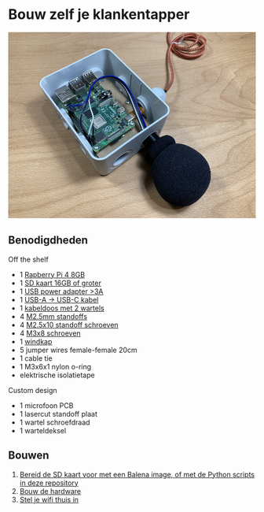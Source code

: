 # Bouw zelf je klankentapper

![device](/documentation/imgs/hardware_windkap.png)

## Benodigdheden

Off the shelf

* 1 [Rapberry Pi 4 8GB](https://www.mouser.be/ProductDetail/Raspberry-Pi/RPI4-MODBP-4GB-BULK)
* 1 [SD kaart 16GB of groter](https://www.alternate.be/SanDisk/Extreme-microSDHC-32-GB-geheugenkaart/html/product/1363777)
* 1 [USB power adapter >3A](https://www.kabelshop.nl/Goobay-USB-A-naar-USB-C-kabel-1-5-meter-USB-3-0-100-koper-Haaks-Zwart-66502-i20735-t287530.html)
* 1 [USB-A -> USB-C kabel](https://www.action.com/nl-nl/p/sologic-datakabel-usb-c-3/)
* 1 [kabeldoos met 2 wartels](https://www.elektroshop.nl/attema-kabeldoos-ak2-ip65-3-wartels-cable-mate-2290-nl.html)
* 4 [M2.5mm standoffs](https://be.farnell.com/ettinger/05-12-103/spacer-m2-5x10-ni/dp/1466834)
* 4 [M2.5x10 standoff schroeven](https://be.farnell.com/ettinger/01-51-221/screw-pan-head-torx-steel-m2-5/dp/2494520)
* 4 [M3x8 schroeven](https://be.farnell.com/ettinger/01-17-339/screw-pan-head-phillips-ss-a4/dp/2494517)
* 1 [windkap](https://www.bax-shop.be/nl/microfoon-windkappen/devine-ws-55-set-van-5-windkappen)
* 5 jumper wires female-female 20cm
* 1 cable tie
* 1 M3x6x1 nylon o-ring
* elektrische isolatietape

Custom design

* 1 microfoon PCB
* 1 lasercut standoff plaat
* 1 wartel schroefdraad
* 1 warteldeksel

## Bouwen

1. [Bereid de SD kaart voor met een Balena image, of met de Python scripts in deze repository](software.md)
2. [Bouw de hardware](hardware.md)
3. [Stel je wifi thuis in](wifi.md)

